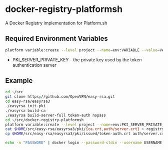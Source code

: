 # docker-registry-platformsh

A Docker Registry implementation for Platform.sh

## Required Environment Variables

```sh
platform variable:create --level project --name=env:VARIABLE --value=VALUE --sensitive=true --yes --no-wait
```

- PKI_SERVER_PRIVATE_KEY - the private key used by the token authentication server

## Example

```sh
cd ~/src
git clone https;//github.com/OpenVPN/easy-rsa.git
cd easy-rsa/easyrsa3
./easyrsa init-pki
./easyrsa build-ca
./easyrsa build-server-full token-auth nopass
cd ~/src/docker-registry-platformsh
platform variable:create --level project --name=env:PKI_SERVER_PRIVATE_KEY --sensitive=true --value="$(< $HOME/src/easy-rsa/easyrsa3/pki/private/token-auth.key)" --yes --no-wait
cat $HOME/src/easy-rsa/easyrsa3/pki/{ca.crt,auth/server.crt} > registry/bundle.crt
cp $HOME/src/easy-rsa/easyrsa3/pki/issued/token-auth.crt auth/server.crt
```

```sh
echo -n "PASSWORD" | docker login --password-stdin --username USERNAME registry.URL
```
